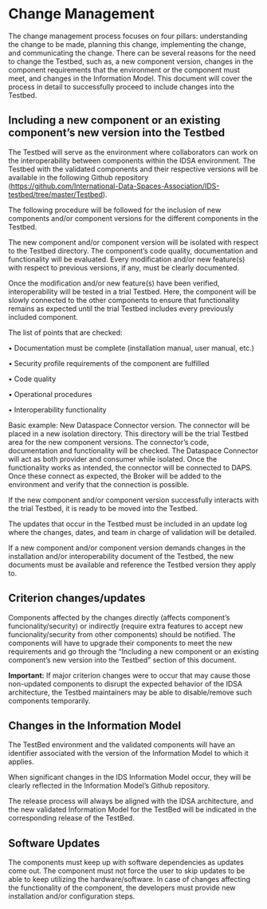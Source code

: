 # Change Management

The change management process focuses on four pillars: understanding the change to be made, planning this change, implementing the change, and communicating the change. There can be several reasons for the need to change the Testbed, such as, a new component version, changes in the component requirements that the environment or the component must meet, and changes in the Information Model. This document will cover the process in detail to successfully proceed to include changes into the Testbed.

## Including a new component or an existing component’s new version into the Testbed

The Testbed will serve as the environment where collaborators can work on the interoperability between components within the IDSA environment. The Testbed with the validated components and their respective versions will be available in the following Github repository (https://github.com/International-Data-Spaces-Association/IDS-testbed/tree/master/Testbed).

The following procedure will be followed for the inclusion of new components and/or component versions for the different components in the Testbed.

The new component and/or component version will be isolated with respect to the Testbed directory. The component’s code quality, documentation and functionality will be evaluated. Every modification and/or new feature(s) with respect to previous versions, if any, must be clearly documented.

Once the modification and/or new feature(s) have been verified, interoperability will be tested in a trial Testbed. Here, the component will be slowly connected to the other components to ensure that functionality remains as expected until the trial Testbed includes every previously included component. 

The list of points that are checked:

•	Documentation must be complete (installation manual, user manual, etc.)

•	Security profile requirements of the component are fulfilled

•	Code quality

•	Operational procedures

•	Interoperability functionality


Basic example: New Dataspace Connector version. The connector will be placed in a new isolation directory. This directory will be the trial Testbed area for the new component versions. The connector’s code, documentation and functionality will be checked. The Dataspace Connector will act as both provider and consumer while isolated. Once the functionality works as intended, the connector will be connected to DAPS. Once these connect as expected, the Broker will be added to the environment and verify that the connection is possible.

If the new component and/or component version successfully interacts with the trial Testbed, it is ready to be moved into the Testbed.

The updates that occur in the Testbed must be included in an update log where the changes, dates, and team in charge of validation will be detailed.

If a new component and/or component version demands changes in the installation and/or interoperability document of the Testbed, the new documents must be available and reference the Testbed version they apply to.

## Criterion changes/updates

Components affected by the changes directly (affects component’s funcionality/security) or indirectly (require extra features to accept new funcionality/security from other components) should be notified. The components will have to upgrade their components to meet the new requirements and go through the “Including a new component or an existing component’s new version into the Testbed” section of this document.

**Important:** If major criterion changes were to occur that may cause those non-updated components to disrupt the expected behavior of the IDSA architecture, the Testbed maintainers may be able to disable/remove such components temporarily.

## Changes in the Information Model

The TestBed environment and the validated components will have an identifier associated with the version of the Information Model to which it applies.

When significant changes in the IDS Information Model occur, they will be clearly reflected in the Information Model’s Github repository.  

The release process will always be aligned with the IDSA architecture, and the new validated Information Model for the TestBed will be indicated in the corresponding release of the TestBed.

## Software Updates

The components must keep up with software dependencies as updates come out. The component must not force the user to skip updates to be able to keep utilizing the hardware/software. In case of changes affecting the functionality of the component, the developers must provide new installation and/or configuration steps.


